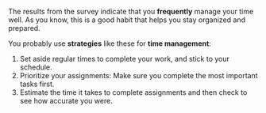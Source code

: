 The results from the survey indicate that you **frequently** manage your time well. As you know, this is a good habit that helps you stay organized and prepared.   

You probably use **strategies** like these for **time management**:

1.	Set aside regular times to complete your work, and stick to your schedule.
2.	Prioritize your assignments: Make sure you complete the most important tasks first.
3.	Estimate the time it takes to complete assignments and then check to see how accurate you were. 

